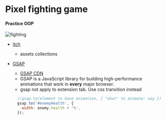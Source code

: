 # Pixel fighting game

#### Practice OOP 

![fighting](https://github.com/ej038b8vhu/rb-fighting-game/assets/97674389/74f7acba-578d-43d2-8951-9b4add43b346)




- [itch](https://itch.io/game-assets)
  - assets collections

- [GSAP](https://github.com/greensock/GSAP?utm_source=cdnjs&utm_medium=cdnjs_link&utm_campaign=cdnjs_library)
  - [GSAP CDN](https://cdnjs.com/libraries/gsap)
  - GSAP is a JavaScript library for building high-performance animations that work in **every** major browser.
  - gsap not apply to extension tab. Use css transition instead
  ```javascript
    //gsap.to(element to have animation, { "what" to animate: way })
    gsap.to('#enemyHealth', {
      width: enemy.health + '%',
    });
  ```
